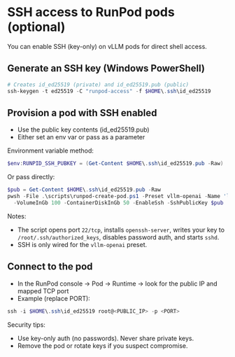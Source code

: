# SSH access to RunPod pods (optional)

You can enable SSH (key-only) on vLLM pods for direct shell access.

## Generate an SSH key (Windows PowerShell)
```powershell
# Creates id_ed25519 (private) and id_ed25519.pub (public)
ssh-keygen -t ed25519 -C "runpod-access" -f $HOME\.ssh\id_ed25519
```

## Provision a pod with SSH enabled
- Use the public key contents (id_ed25519.pub)
- Either set an env var or pass as a parameter

Environment variable method:
```powershell
$env:RUNPID_SSH_PUBKEY = (Get-Content $HOME\.ssh\id_ed25519.pub -Raw)
```

Or pass directly:
```powershell
$pub = Get-Content $HOME\.ssh\id_ed25519.pub -Raw
pwsh -File .\scripts\runpod-create-pod.ps1 -Preset vllm-openai -Name 'legal-vllm' -GpuQuery 'H100' -GpuCount 1 `
  -VolumeInGb 100 -ContainerDiskInGb 50 -EnableSsh -SshPublicKey $pub
```

Notes:
- The script opens port `22/tcp`, installs `openssh-server`, writes your key to `/root/.ssh/authorized_keys`, disables password auth, and starts `sshd`.
- SSH is only wired for the `vllm-openai` preset.

## Connect to the pod
- In the RunPod console → Pod → Runtime → look for the public IP and mapped TCP port
- Example (replace PORT):
```powershell
ssh -i $HOME\.ssh\id_ed25519 root@<PUBLIC_IP> -p <PORT>
```

Security tips:
- Use key-only auth (no passwords). Never share private keys.
- Remove the pod or rotate keys if you suspect compromise.
